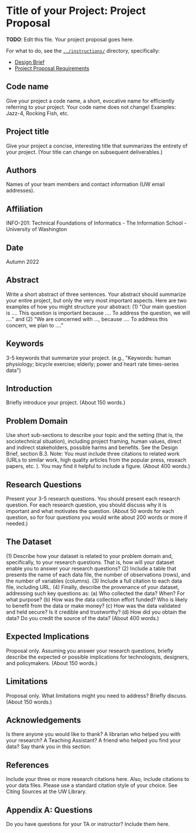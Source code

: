 # Title of your Project: Project Proposal

**TODO**: Edit this file. Your project proposal goes here.

For what to do, see the [`../instructions/`](../instructions/) directory, specifically:

* [Design Brief](../instructions/project-design-brief.pdf)
* [Project Proposal Requirements](../instructions/p01-proposal-requirements.md)

## Code name
Give your project a code name, a short, evocative name for efficiently referring to your project. Your code name does not change! Examples: Jazz-4, Rocking Fish, etc.

## Project title
Give your project a concise, interesting title that summarizes the entirety of your project. (Your title can change on subsequent deliverables.)

## Authors
Names of your team members and contact information (UW email addresses).

## Affiliation
INFO-201: Technical Foundations of Informatics - The Information School - University of Washington

## Date
Autumn 2022

## Abstract
Write a short abstract of three sentences. Your abstract should summarize your entire project, but only the very most important aspects. Here are two examples of how you might structure your abstract: (1) "Our main question is .... This question is important because .... To address the question, we will ...." and (2) "We are concerned with ..., because .... To address this concern, we plan to ...."

## Keywords
3-5 keywords that summarize your project. (e.g., "Keywords: human physiology; bicycle exercise; elderly; power and heart rate times-series data")

## Introduction
Briefly introduce your project. (About 150 words.)

## Problem Domain
Use short sub-sections to describe your topic and the setting (that is, the sociotechnical situation), including project framing, human values, direct and indirect stakeholders, possible harms and benefits. See the Design Brief, section B.3. Note: You must include three citations to related work (URLs to similar work, high quality articles from the popular press, reseach papers, etc. ). You may find it helpful to include a figure. (About 400 words.)

## Research Questions
Present your 3-5 research questions. You should present each research question. For each research question, you should discuss why it is important and what motivates the question. (About 50 words for each question, so for four questions you would write about 200 words or more if needed.)

## The Dataset
(1) Describe how your dataset is related to your problem domain and, specifically, to your research questions. That is, how will your dataset enable you to answer your research questions? (2) Include a table that presents the name of each data file, the number of observations (rows), and the number of variables (columns). (3) Include a full citation to each data file, including URL. (4) Finally, describe the provenance of your dataset, addressing such key questions as: (a) Who collected the data? When? For what purpose? (b) How was the data collection effort funded? Who is likely to benefit from the data or make money? (c) How was the data validated and held secure? Is it credible and trustworthy? (d) How did you obtain the data? Do you credit the source of the data? (About 400 words.)

## Expected Implications
Proposal only. Assuming you answer your research questions, briefly describe the expected or possible implications for technologists, designers, and policymakers. (About 150 words.)

## Limitations
Proposal only. What limitations might you need to address? Briefly discuss. (About 150 words.)

## Acknowledgements
Is there anyone you would like to thank? A librarian who helped you with your research? A Teaching Assistant? A friend who helped you find your data? Say thank you in this section.

## References
Include your three or more research citations here. Also, include citations to your data files. Please use a standard citation style of your choice. See Citing Sources at the UW Library.

## Appendix A: Questions
Do you have questions for your TA or instructor? Include them here.
